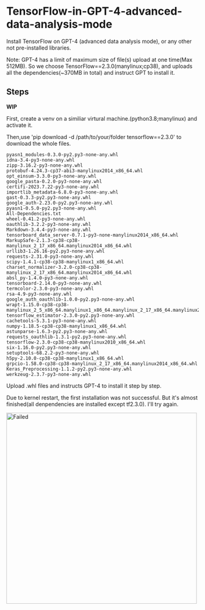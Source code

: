 # TensorFlow-in-GPT-4-advanced-data-analysis-mode
Install TensorFlow on GPT-4 (advanced data analysis mode), or any other not pre-installed libraries.

Note: GPT-4 has a limit of maximum size of file(s) upload at one time(Max 512MB). So we choose TensorFlow==2.3.0(manylinux;cp38), and uploads all the dependencies(~370MB in total) and instruct GPT to install it.

## Steps
**WIP**

First, create a venv on a similiar virtural machine.(python3.8;manylinux) and activate it. 

Then,use 'pip download -d /path/to/your/folder tensorflow==2.3.0' to download the whole files.

```
pyasn1_modules-0.3.0-py2.py3-none-any.whl
idna-3.4-py3-none-any.whl
zipp-3.16.2-py3-none-any.whl
protobuf-4.24.3-cp37-abi3-manylinux2014_x86_64.whl
opt_einsum-3.3.0-py3-none-any.whl
google_pasta-0.2.0-py3-none-any.whl
certifi-2023.7.22-py3-none-any.whl
importlib_metadata-6.8.0-py3-none-any.whl
gast-0.3.3-py2.py3-none-any.whl
google_auth-2.23.0-py2.py3-none-any.whl
pyasn1-0.5.0-py2.py3-none-any.whl
All-Dependencies.txt
wheel-0.41.2-py3-none-any.whl
oauthlib-3.2.2-py3-none-any.whl
Markdown-3.4.4-py3-none-any.whl
tensorboard_data_server-0.7.1-py3-none-manylinux2014_x86_64.whl
MarkupSafe-2.1.3-cp38-cp38-manylinux_2_17_x86_64.manylinux2014_x86_64.whl
urllib3-1.26.16-py2.py3-none-any.whl
requests-2.31.0-py3-none-any.whl
scipy-1.4.1-cp38-cp38-manylinux1_x86_64.whl
charset_normalizer-3.2.0-cp38-cp38-manylinux_2_17_x86_64.manylinux2014_x86_64.whl
absl_py-1.4.0-py3-none-any.whl
tensorboard-2.14.0-py3-none-any.whl
termcolor-2.3.0-py3-none-any.whl
rsa-4.9-py3-none-any.whl
google_auth_oauthlib-1.0.0-py2.py3-none-any.whl
wrapt-1.15.0-cp38-cp38-manylinux_2_5_x86_64.manylinux1_x86_64.manylinux_2_17_x86_64.manylinux2014_x86_64.whl
tensorflow_estimator-2.3.0-py2.py3-none-any.whl
cachetools-5.3.1-py3-none-any.whl
numpy-1.18.5-cp38-cp38-manylinux1_x86_64.whl
astunparse-1.6.3-py2.py3-none-any.whl
requests_oauthlib-1.3.1-py2.py3-none-any.whl
tensorflow-2.3.0-cp38-cp38-manylinux2010_x86_64.whl
six-1.16.0-py2.py3-none-any.whl
setuptools-68.2.2-py3-none-any.whl
h5py-2.10.0-cp38-cp38-manylinux1_x86_64.whl
grpcio-1.58.0-cp38-cp38-manylinux_2_17_x86_64.manylinux2014_x86_64.whl
Keras_Preprocessing-1.1.2-py2.py3-none-any.whl
werkzeug-2.3.7-py3-none-any.whl
```

Upload .whl files and instructs GPT-4 to install it step by step.

Due to kernel restart, the first installation was not successful. But it's almost finished(all denpendencies are installed except tf2.3.0). I'll try again.

<img width="499" alt="Failed" src="https://github.com/sszzz830/TensorFlow-in-GPT-4-advanced-data-analysis-mode/assets/32834442/127baa6b-bfcb-4312-bec9-76051de2f73a">
